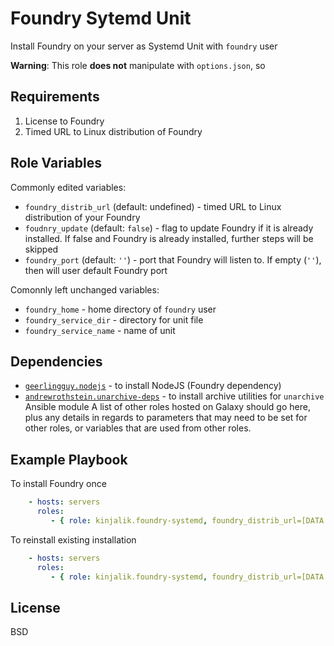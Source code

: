 Foundry Sytemd Unit
=========

Install Foundry on your server as Systemd Unit with `foundry` user

**Warning**: This role **does not** manipulate with `options.json`, so 

Requirements
------------

1. License to Foundry
2. Timed URL to Linux distribution of Foundry

Role Variables
--------------

Commonly edited variables:
- `foundry_distrib_url` (default: undefined) - timed URL to Linux distribution of your Foundry
- `foudnry_update` (default: `false`) - flag to update Foundry if it is already installed. If false and Foundry is already installed, further steps will be skipped
- `foundry_port` (default: `''`) - port that Foundry will listen to. If empty (`''`), then will user default Foundry port

Comonnly left unchanged variables:
- `foundry_home` - home directory of `foundry` user
- `foundry_service_dir` - directory for unit file
- `foundry_service_name` - name of unit

Dependencies
------------

- [`geerlingguy.nodejs`](https://galaxy.ansible.com/ui/standalone/roles/geerlingguy/nodejs/) - to install NodeJS (Foundry dependency)
- [`andrewrothstein.unarchive-deps`](https://galaxy.ansible.com/ui/standalone/roles/andrewrothstein/unarchive-deps/) - to install archive utilities for `unarchive` Ansible module
A list of other roles hosted on Galaxy should go here, plus any details in regards to parameters that may need to be set for other roles, or variables that are used from other roles.

Example Playbook
----------------

To install Foundry once
```yaml
    - hosts: servers
      roles:
         - { role: kinjalik.foundry-systemd, foundry_distrib_url=[DATA EXPLUNGED] }
```

To reinstall existing installation
```yaml
    - hosts: servers
      roles:
         - { role: kinjalik.foundry-systemd, foundry_distrib_url=[DATA EXPLUNGED], foundry_update=true }
```

License
-------

BSD
